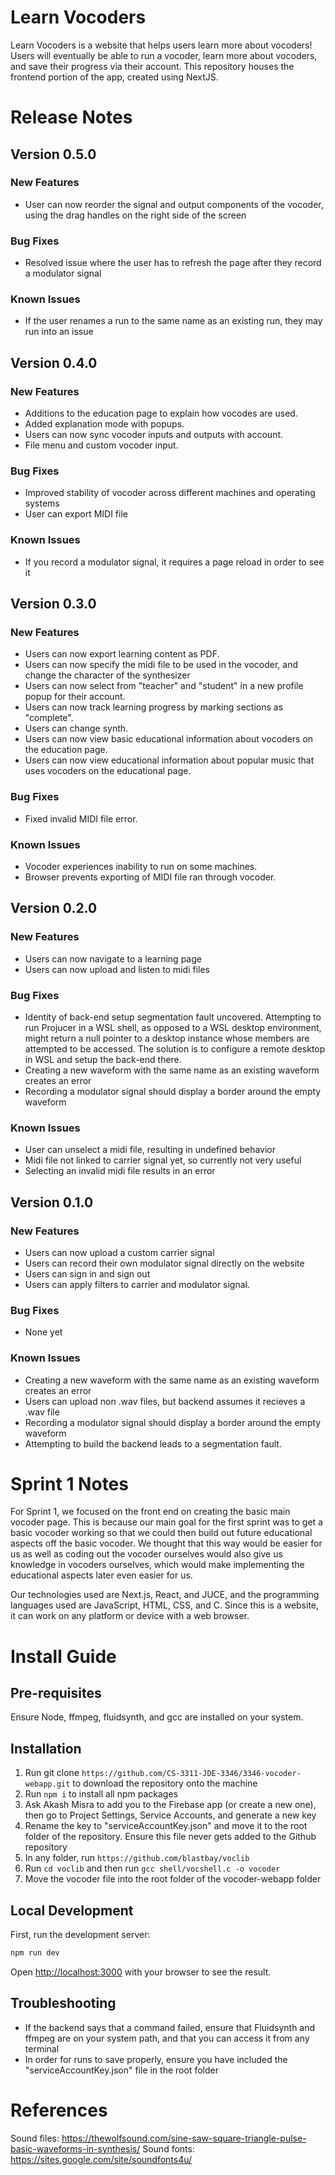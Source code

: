 # Learn Vocoders
Learn Vocoders is a website that helps users learn more about vocoders! Users will eventually be able to run a vocoder, learn more about vocoders, and save their progress via their account. This repository houses the frontend portion of the app, created using NextJS.

# Release Notes
## Version 0.5.0
### New Features
- User can now reorder the signal and output components of the vocoder, using the drag handles on the right side of the screen

### Bug Fixes
- Resolved issue where the user has to refresh the page after they record a modulator signal

### Known Issues
- If the user renames a run to the same name as an existing run, they may run into an issue

## Version 0.4.0
### New Features
- Additions to the education page to explain how vocodes are used.
- Added explanation mode with popups.
- Users can now sync vocoder inputs and outputs with account.
- File menu and custom vocoder input.

### Bug Fixes
- Improved stability of vocoder across different machines and operating systems
- User can export MIDI file

### Known Issues
- If you record a modulator signal, it requires a page reload in order to see it

## Version 0.3.0
### New Features
- Users can now export learning content as PDF.
- Users can now specify the midi file to be used in the vocoder, and change the character of the synthesizer
- Users can now select from "teacher" and "student" in a new profile popup for their account.
- Users can now track learning progress by marking sections as "complete".
- Users can change synth.
- Users can now view basic educational information about vocoders on the education page.
- Users can now view educational information about popular music that uses vocoders on the educational page.

### Bug Fixes
- Fixed invalid MIDI file error.

### Known Issues
- Vocoder experiences inability to run on some machines.
- Browser prevents exporting of MIDI file ran through vocoder.

## Version 0.2.0
### New Features
 - Users can now navigate to a learning page
 - Users can now upload and listen to midi files

### Bug Fixes
- Identity of back-end setup segmentation fault uncovered. Attempting to run Projucer in a WSL shell, as opposed to a WSL desktop environment, might return a null pointer to a desktop instance whose members are attempted to be accessed. The solution is to configure a remote desktop in WSL and setup the back-end there.
- Creating a new waveform with the same name as an existing waveform creates an error
- Recording a modulator signal should display a border around the empty waveform

### Known Issues
- User can unselect a midi file, resulting in undefined behavior
- Midi file not linked to carrier signal yet, so currently not very useful
- Selecting an invalid midi file results in an error

## Version 0.1.0
### New Features
- Users can now upload a custom carrier signal
- Users can record their own modulator signal directly on the website
- Users can sign in and sign out
- Users can apply filters to carrier and modulator signal.

### Bug Fixes
- None yet

### Known Issues
- Creating a new waveform with the same name as an existing waveform creates an error
- Users can upload non .wav files, but backend assumes it recieves a .wav file
- Recording a modulator signal should display a border around the empty waveform
- Attempting to build the backend leads to a segmentation fault.

# Sprint 1 Notes
For Sprint 1, we focused on the front end on creating the basic main vocoder page. This is because
our main goal for the first sprint was to get a basic vocoder working so that we could then
build out future educational aspects off the basic vocoder. We thought that this way would be
easier for us as well as coding out the vocoder ourselves would also give us knowledge in vocoders
ourselves, which would make implementing the educational aspects later even easier for us.


Our technologies used are Next.js, React, and JUCE, and the programming languages used are JavaScript, HTML, CSS, and C. Since this is a website, it can work on any platform or device with a web browser.

# Install Guide
## Pre-requisites
Ensure Node, ffmpeg, fluidsynth, and gcc are installed on your system.

## Installation 
1. Run git clone `https://github.com/CS-3311-JDE-3346/3346-vocoder-webapp.git` to download the repository onto the machine
2. Run `npm i` to install all npm packages
3. Ask Akash Misra to add you to the Firebase app (or create a new one), then go to Project Settings, Service Accounts, and generate a new key
4. Rename the key to "serviceAccountKey.json" and move it to the root folder of the repository. Ensure this file never gets added to the Github repository
5. In any folder, run `https://github.com/blastbay/voclib`
6. Run `cd voclib` and then run `gcc shell/vocshell.c -o vocoder`
7. Move the vocoder file into the root folder of the vocoder-webapp folder

## Local Development
First, run the development server:

```bash
npm run dev
```

Open [http://localhost:3000](http://localhost:3000) with your browser to see the result.

## Troubleshooting
- If the backend says that a command failed, ensure that Fluidsynth and ffmpeg are on your system path, and that you can access it from any terminal
- In order for runs to save properly, ensure you have included the "serviceAccountKey.json" file in the root folder

# References
Sound files: https://thewolfsound.com/sine-saw-square-triangle-pulse-basic-waveforms-in-synthesis/
Sound fonts: https://sites.google.com/site/soundfonts4u/ 
